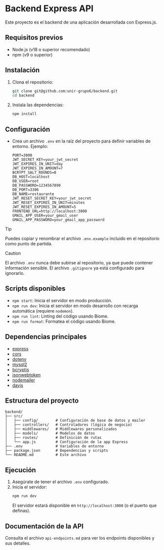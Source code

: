 # Backend Express API

Este proyecto es el backend de una aplicación desarrollada con Express.js.

## Requisitos previos
- Node.js (v18 o superior recomendado)
- npm (v9 o superior)

## Instalación
1. Clona el repositorio:
   ```sh
   git clone git@github.com:unir-grupo6/backend.git
   cd backend
   ```
2. Instala las dependencias:
   ```sh
   npm install
   ```

## Configuración
 - Crea un archivo `.env` en la raíz del proyecto para definir variables de entorno. Ejemplo:
   ```env
   PORT=3000
   JWT_SECRET_KEY=your_jwt_secret
   JWT_EXPIRES_IN_UNIT=day
   JWT_EXPIRES_IN_AMOUNT=7
   BCRYPT_SALT_ROUNDS=8
   DB_HOST=localhost
   DB_USER=root
   DB_PASSWORD=1234567890
   DB_PORT=3306
   DB_NAME=restaurante
   JWT_RESET_SECRET_KEY=your_jwt_secret
   JWT_RESET_EXPIRES_IN_UNIT=minutes
   JWT_RESET_EXPIRES_IN_AMOUNT=5
   FRONTEND_URL=http://localhost:3000
   GMAIL_APP_USER=your_gmail_user
   GMAIL_APP_PASSWORD=your_gmail_app_password
   ```

>[!TIP]
>Puedes copiar y renombrar el archivo `.env.example` incluido en el repositorio como punto de partida.

>[!CAUTION]
>El archivo `.env` nunca debe subirse al repositorio, ya que puede contener información sensible. El archivo `.gitignore` ya está configurado para ignorarlo.

## Scripts disponibles
- `npm start`: Inicia el servidor en modo producción.
- `npm run dev`: Inicia el servidor en modo desarrollo con recarga automática (requiere `nodemon`).
- `npm run lint`: Linting del código usando Biome.
- `npm run format`: Formatea el código usando Biome.

## Dependencias principales
- [express](https://www.npmjs.com/package/express)
- [cors](https://www.npmjs.com/package/cors)
- [dotenv](https://www.npmjs.com/package/dotenv)
- [mysql2](https://www.npmjs.com/package/mysql2)
- [bcryptjs](https://www.npmjs.com/package/bcryptjs)
- [jsonwebtoken](https://www.npmjs.com/package/jsonwebtoken)
- [nodemailer](https://www.npmjs.com/package/nodemailer)
- [dayjs](https://www.npmjs.com/package/dayjs)

## Estructura del proyecto
```
backend/
├── src/
│   ├── config/        # Configuración de base de datos y mailer
│   ├── controllers/   # Controladores (lógica de negocio)
│   ├── middlewares/   # Middlewares personalizados
│   ├── models/        # Modelos de datos
│   ├── routes/        # Definición de rutas
│   └── app.js         # Configuración de la app Express
├── .env               # Variables de entorno
├── package.json       # Dependencias y scripts
└── README.md          # Este archivo
```

## Ejecución
1. Asegúrate de tener el archivo `.env` configurado.
2. Inicia el servidor:
   ```sh
   npm run dev
   ```
   El servidor estará disponible en `http://localhost:3000` (o el puerto que definas).

## Documentación de la API
Consulta el archivo `api-endpoints.md` para ver los endpoints disponibles y sus detalles.